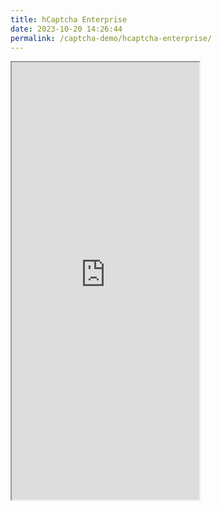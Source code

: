 ```yaml
---
title: hCaptcha Enterprise
date: 2023-10-20 14:26:44
permalink: /captcha-demo/hcaptcha-enterprise/
---
```


<iframe src="https://nopecha.com/demo/hcaptcha#enterprise" height="700px"></iframe>

